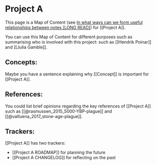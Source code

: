 # Project A

This page is a Map of Content (see [In what ways can we form useful relationships between notes \[LONG READ\]](https://forum.obsidian.md/t/in-what-ways-can-we-form-useful-relationships-between-notes-long-read/702)) for [[Project A]].

You can use this Map of Content for different purposes such as summarising who is involved with this project: such as [[Hendrik Poinar]] and [[Julia Gamble]].

## Concepts:

Maybe you have a sentence explaining why [[Concept]] is important for [[Project A]].

## References:

You could list brief opinions regarding the key references of [[Project A]] such as [[@rasmussen_2015_5000-YBP-plague]] and [[@valtuena_2017_stone-age-plague]].

## Trackers:

[[Project A]] has two trackers:
- [[Project A ROADMAP]] for planning the future
- [[Project A CHANGELOG]] for reflecting on the past